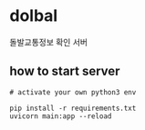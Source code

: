 # dolbal

돌발교통정보 확인 서버

## how to start server

```shell
# activate your own python3 env

pip install -r requirements.txt
uvicorn main:app --reload
```

